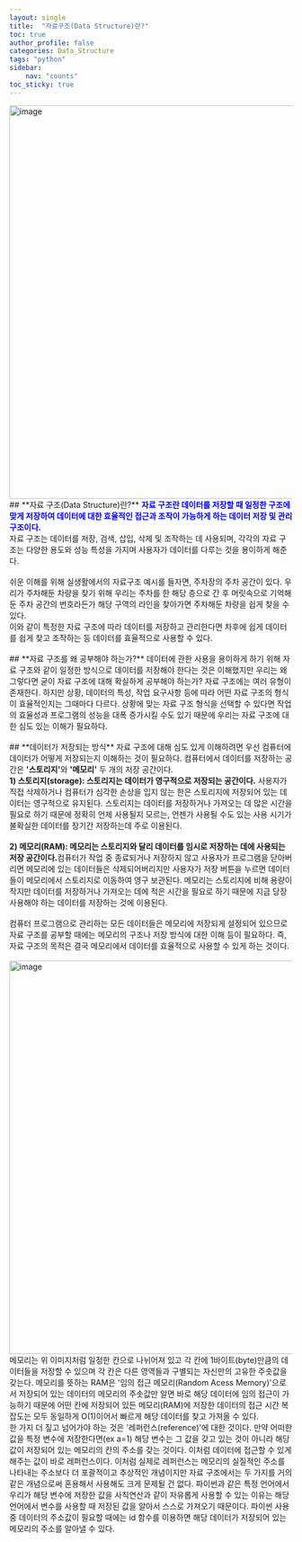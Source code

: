 ```yaml
---
layout: single
title:  "자료구조(Data Structure)란?"
toc: true
author_profile: false
categories: Data_Structure
tags: "python"
sidebar:
    nav: "counts"
toc_sticky: true
---
```


<head>
  <style>
    table.dataframe {
      white-space: normal;
      width: 100%;
      height: 240px;
      display: block;
      overflow: auto;
      font-family: Arial, sans-serif;
      font-size: 0.9rem;
      line-height: 20px;
      text-align: center;
      border: 0px !important;
    }

    table.dataframe th {
      text-align: center;
      font-weight: bold;
      padding: 8px;
    }

    table.dataframe td {
      text-align: center;
      padding: 8px;
    }

    table.dataframe tr:hover {
      background: #b8d1f3; 
    }

    .output_prompt {
      overflow: auto;
      font-size: 0.9rem;
      line-height: 1.45;
      border-radius: 0.3rem;
      -webkit-overflow-scrolling: touch;
      padding: 0.8rem;
      margin-top: 0;
      margin-bottom: 15px;
      font: 1rem Consolas, "Liberation Mono", Menlo, Courier, monospace;
      color: $code-text-color;
      border: solid 1px $border-color;
      border-radius: 0.3rem;
      word-break: normal;
      white-space: pre;
    }

  .dataframe tbody tr th:only-of-type {
      vertical-align: middle;
  }

  .dataframe tbody tr th {
      vertical-align: top;
  }

  .dataframe thead th {
      text-align: center !important;
      padding: 8px;
  }

  .page__content p {
      margin: 0 0 0px !important;
  }

  .page__content p > strong {
    font-size: 0.8rem !important;
  }

  </style>
  <meta name="robots" content="noindex, nofollow" />
</head>
<img width="700" alt="image" src="https://github.com/gyun97/Baekjoon_Solution/assets/143414166/93ac979d-34eb-4aa5-b5be-f457b348b862
">
## **자료 구조(Data Structure)란?**
<span style = "color:blue; font-weight:bold;">
자료 구조란 데이터를 저장할 때 일정한 구조에 맞게 저장하여 데이터에 대한 효율적인 접근과 조작이 가능하게 하는 데이터 저장 및 관리 구조이다.</span><br>
자료 구조는 데이터를 저장, 검색, 삽입, 삭제 및 조작하는 데 사용되며, 각각의 자료 구조는 다양한 용도와 성능 특성을 가지며 사용자가 데이터를 다루는 것을 용이하게 해준다.
<br>
<br>
쉬운 이해를 위해 실생활에서의 자료구조 예시를 들자면, 주차장의 주차 공간이 있다. 우리가 주차해둔 차량을 찾기 위해 우리는 주차를 한 해당 층으로 간 후 머릿속으로 기억해둔 주차 공간의 번호라든가 해당 구역의 라인을 찾아가면 주차해둔 차량을 쉽게 찾을 수 있다.<br>
이와 같이 특정한 자료 구조에 따라 데이터를 저장하고 관리한다면 차후에 쉽게 데이터를 쉽게 찾고 조작하는 등 데이터를 효율적으로 사용할 수 있다.   
<br>
<br>
## **자료 구조를 왜 공부해야 하는가?**
데이터에 관한 사용을 용이하게 하기 위해 자료 구조와 같이 일정한 방식으로 데이터를 저장해야 한다는 것은 이해했지만 우리는 왜 그렇다면 굳이 자료 구조에 대해 확실하게 공부해야 하는가? 자료 구조에는 여러 유형이 존재한다. 하지만 상황, 데이터의 특성, 작업 요구사항 등에 따라 어떤 자료 구조의 형식이 효율적인지는 그때마다 다르다. 상황에 맞는 자료 구조 형식을 선택할 수 있다면 작업의 효율성과 프로그램의 성능을 대폭 증가시킬 수도 있기 때문에 우리는 자료 구조에 대한 심도 있는 이해가 필요하다.
<br>
<br>
## **데이터가 저장되는 방식**
자료 구조에 대해 심도 있게 이해하려면 우선 컴퓨터에 데이터가 어떻게 저장되는지 이해하는 것이 필요하다. 컴퓨터에서 데이터를 저장하는 공간은 <span style = "font-weight:bold;">'스토리지'</span>와 <span style = "font-weight:bold;">'메모리'</span> 두 개의 저장 공간이다.
<br><span style = "font-weight:bold;">
1) 스토리지(storage): 스토리지는 데이터가 영구적으로 저장되는 공간이다.</span> 사용자가 직접 삭제하거나 컴퓨터가 심각한 손상을 입지 않는 한은 스토리지에 저장되어 있는 데이터는 영구적으로 유지된다. 스토리지는 데이터를 저장하거나 가져오는 데 많은 시간을 필요로 하기 때문에 정확히 언제 사용될지 모르는, 언젠가 사용될 수도 있는 사용 시기가 불확실한 데이터를 장기간 저장하는데 주로 이용된다.<br>
<br>
<span style = "font-weight:bold;">
2) 메모리(RAM): 메모리는 스토리지와 달리 데이터를 임시로 저장하는 데에 사용되는 저장 공간이다.</span>컴퓨터가 작업 중 종료되거나 저장하지 않고 사용자가 프로그램을 닫아버리면 메모리에 있는 데이터들은 삭제되어버리지만 사용자가 저장 버튼을 누르면 데이터들이 메모리에서 스토리지로 이동하여 영구 보관된다. 메모리는 스토리지에 비해 용량이 작지만 데이터를 저장하거나 가져오는 데에 적은 시간을 필요로 하기 때문에 지금 당장 사용해야 하는 데이터를 저장하는 것에 이용된다.<br>
<br>
컴퓨터 프로그램으로 관리하는 모든 데이터들은 메모리에 저장되게 설정되어 있으므로 자료 구조를 공부할 때에는 메모리의 구조나 저장 방식에 대한 이해 등이 필요하다. 즉, 자료 구조의 목적은 결국 메모리에서 데이터를 효율적으로 사용할 수 있게 하는 것이다.<br>
<br>
<img width="700" alt="image" src="https://github.com/gyun97/Baekjoon_Solution/assets/143414166/4fef1bfc-2fe3-4cc1-93d8-0e51c856dab9">
<br>
메모리는 위 이미지처럼 일정한 칸으로 나뉘어져 있고 각 칸에 1바이트(byte)만큼의 데이터들을 저장할 수 있으며 각 칸은 다른 영역들과 구별되는 자신만의 고유한 주솟값을 갖는다. 메모리를 뜻하는 RAM은 '임의 접근 메모리(Random Acess Memory)'으로서 저장되어 있는 데이터의 메모리의 주솟값만 알면 바로 해당 데이터에 임의 접근이 가능하기 때문에 어떤 칸에 저장되어 있든 메모리(RAM)에 저장한 데이터의 접근 시간 복잡도는 모두 동일하게 O(1)이어서 빠르게 해당 데이터를 찾고 가져올 수 있다.<br>
한 가지 더 짚고 넘어가야 하는 것은 '레퍼런스(reference)'에 대한 것이다. 만약 어떠한 값을 특정 변수에 저장한다면(ex a=1) 해당 변수는 그 값을 갖고 있는 것이 아니라 해당 값이 저장되어 있는 메모리의 칸의 주소를 갖는 것이다. 이처럼 데이터에 접근할 수 있게 해주는 값이 바로 레퍼런스이다. 이처럼 실제로 레퍼런스는 메모리의 실질적인 주소를 나타내는 주소보다 더 포괄적이고 추상적인 개념이지만 자료 구조에서는 두 가지를 거의 같은 개념으로써 혼용해서 사용해도 크게 문제될 건 없다. 파이썬과 같은 특정 언어에서 우리가 해당 변수에 저장한 값을 사칙연산과 같이 자유롭게 사용할 수 있는 이유는 해당 언어에서 변수를 사용할 때 저장된 값을 알아서 스스로 가져오기 때문이다. 파이썬 사용 중 데이터의 주소값이 필요할 때에는 id 함수를 이용하면 해당 데이터가 저장되어 있는 메모리의 주소를 알아낼 수 있다.     


